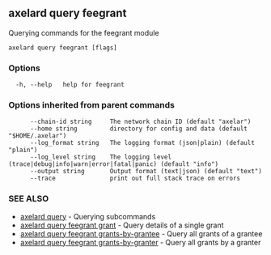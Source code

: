 ## axelard query feegrant

Querying commands for the feegrant module

```
axelard query feegrant [flags]
```

### Options

```
  -h, --help   help for feegrant
```

### Options inherited from parent commands

```
      --chain-id string     The network chain ID (default "axelar")
      --home string         directory for config and data (default "$HOME/.axelar")
      --log_format string   The logging format (json|plain) (default "plain")
      --log_level string    The logging level (trace|debug|info|warn|error|fatal|panic) (default "info")
      --output string       Output format (text|json) (default "text")
      --trace               print out full stack trace on errors
```

### SEE ALSO

- [axelard query](/cli-docs/v0_27_0/axelard_query) - Querying subcommands
- [axelard query feegrant grant](/cli-docs/v0_27_0/axelard_query_feegrant_grant) - Query details of a single grant
- [axelard query feegrant grants-by-grantee](/cli-docs/v0_27_0/axelard_query_feegrant_grants-by-grantee) - Query all grants of a grantee
- [axelard query feegrant grants-by-granter](/cli-docs/v0_27_0/axelard_query_feegrant_grants-by-granter) - Query all grants by a granter
